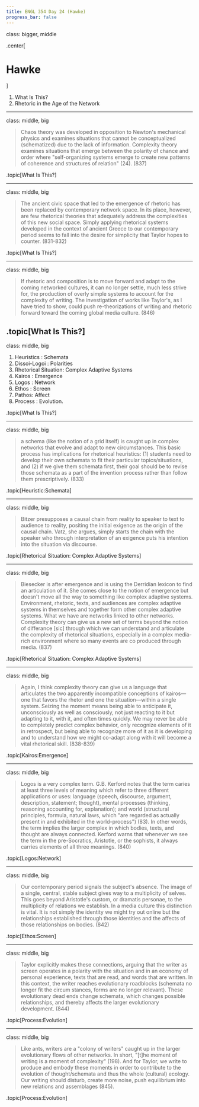 ```yaml
---
title: ENGL 354 Day 24 (Hawke)
progress_bar: false
---
```

class: bigger, middle

.center[
# Hawke
]

1. What Is This?
1. Rhetoric in the Age of the Network

---
class: middle, big

> Chaos theory was developed in opposition to Newton's mechanical physics and examines situations that cannot be conceptualized (schematized) due to the lack of information. Complexity theory examines situations that emerge between the polarity of chance and order where "self-organizing systems emerge to create new patterns of coherence and structures of relation" (24). (837)

.topic[What Is This?]

---
class: middle, big

> The ancient civic space that led to the emergence of rhetoric has been replaced by contemporary network space. In its place, however, are few rhetorical theories that adequately address the complexities of this new social space. Simply applying rhetorical systems developed in the context of ancient Greece to our contemporary period seems to fall into the desire for simplicity that Taylor hopes to counter. (831-832)

.topic[What Is This?]

---
class: middle, big

> If rhetoric and composition is to move forward and adapt to the coming networked cultures, it can no longer settle, much less strive for, the production of overly simple systems to account for the complexity of writing. The investigation of works like Taylor's, as I have tried to show, could push re-theorizations of writing and rhetoric forward toward the coming global media culture. (846)

.topic[What Is This?]
---
class: middle, big

1. Heuristics : Schemata
1. Dissoi-Logoi : Polarities
1. Rhetorical Situation: Complex Adaptive Systems
1. Kairos : Emergence
1. Logos : Network
1. Ethos : Screen
1. Pathos: Affect
1. Process : Evolution.

.topic[What Is This?]


---
class: middle, big

> a schema (like the notion of a grid itself) is caught up in complex networks that evolve and adapt to new circumstances. This basic process has implications for rhetorical heuristics: (1) students need to develop their own schemata to fit their particular topics/situations, and (2) if we give them schemata first, their goal should be to revise those schemata as a part of the invention process rather than follow them prescriptively. (833)

.topic[Heuristic:Schemata]

---
class: middle, big

> Bitzer presupposes a causal chain from reality to speaker to text to audience to reality, positing the initial exigence as the origin of the causal chain. Vatz, she argues, simply starts the chain with the speaker who through interpretation of an exigence puts his intention into the situation via discourse.

.topic[Rhetorical Situation: Complex Adaptive Systems]

---
class: middle, big

> Biesecker is after emergence and is using the Derridian lexicon to find an articulation of it. She comes close to the notion of emergence but doesn't move all the way to something like complex adaptive systems. Environment, rhetoric, texts, and audiences are complex adaptive systems in themselves and together form other complex adaptive systems. What we have are networks linked to other networks. Complexity theory can give us a new set of terms beyond the notion of differance [sic] through which we can understand and articulate the complexity of rhetorical situations, especially in a complex media-rich environment where so many events are co produced through media. (837)

.topic[Rhetorical Situation: Complex Adaptive Systems]

---
class: middle, big

> Again, I think complexity theory can give us a language that articulates the two apparently incompatible conceptions of kairos—one that favors the rhetor and one the situation—within a single system. Seizing the moment means being able to anticipate it, unconsciously as well as consciously, not just reacting to it but adapting to it, with it, and often times quickly. We may never be able to completely predict complex behavior, only recognize elements of it in retrospect, but being able to recognize more of it as it is developing and to understand how we might co-adapt along with it will become a vital rhetorical skill. (838-839)

.topic[Kairos:Emergence]

---
class: middle, big

> Logos is a very complex term. G.B. Kerford notes that the term caries at least three levels of meaning which refer to three different applications or uses: language (speech, discourse, argument, description, statement; thought), mental processes (thinking, reasoning accounting for, explanation); and world (structural principles, formula, natural laws, which "are regarded as actually present in and exhibited in the world-process") (83). In other words, the term implies the larger complex in which bodies, texts, and thought are always connected. Kerford warns that whenever we see the term in the pre-Socratics, Aristotle, or the sophists, it always carries elements of all three meanings.  (840)

.topic[Logos:Network]

---
class: middle, big

> Our contemporary period signals the subject's absence. The image of a single, central, stable subject gives way to a multiplicity of selves. This goes beyond Aristotle's custom, or dramatis personae, to the multiplicity of relations we establish. In a media culture this distinction is vital. It is not simply the identity we might try out online but the relationships established through those identities and the affects of those relationships on bodies. (842)

.topic[Ethos:Screen]

---
class: middle, big

> Taylor explicitly makes these connections, arguing that the writer as screen operates in a polarity with the situation and in an economy of personal experience, texts that are read, and words that are written. In this context, the writer reaches evolutionary roadblocks (schemata no longer fit the circum stances, forms are no longer relevant). These evolutionary dead ends change schemata, which changes possible relationships, and thereby affects the larger evolutionary development. (844)

.topic[Process:Evolution]

---
class: middle, big

> Like ants, writers are a "colony of writers" caught up in the larger evolutionary flows of other networks. In short, "[t]he moment of writing is a moment of complexity" (198). And for Taylor, we write to produce and embody these moments in order to contribute to the evolution of thought/schemata and thus the whole (cultural) ecology. Our writing should disturb, create more noise, push equilibrium into new relations and assemblages (845).

.topic[Process:Evolution]